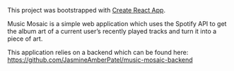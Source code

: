 This project was bootstrapped with [Create React App](https://github.com/facebook/create-react-app).

Music Mosaic is a simple web application which uses the Spotify API to get the album art of a current user’s recently played tracks and turn it into a piece of art. 

This application relies on a backend which can be found here: https://github.com/JasmineAmberPatel/music-mosaic-backend